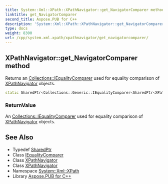 ```yaml
---
title: System::Xml::XPath::XPathNavigator::get_NavigatorComparer method
linktitle: get_NavigatorComparer
second_title: Aspose.PUB for C++
description: 'System::Xml::XPath::XPathNavigator::get_NavigatorComparer method. Returns an Collections::IEqualityComparer used for equality comparison of XPathNavigator objects in C++.'
type: docs
weight: 8300
url: /cpp/system.xml.xpath/xpathnavigator/get_navigatorcomparer/
---
```

## XPathNavigator::get_NavigatorComparer method


Returns an [Collections::IEqualityComparer](../../../system.collections/iequalitycomparer/) used for equality comparison of [XPathNavigator](../) objects.

```cpp
static SharedPtr<Collections::Generic::IEqualityComparer<SharedPtr<XPathNavigator>>> System::Xml::XPath::XPathNavigator::get_NavigatorComparer()
```


### ReturnValue

An [Collections::IEqualityComparer](../../../system.collections/iequalitycomparer/) used for equality comparison of [XPathNavigator](../) objects.

## See Also

* Typedef [SharedPtr](../../../system/sharedptr/)
* Class [IEqualityComparer](../../../system.collections.generic/iequalitycomparer/)
* Class [XPathNavigator](../)
* Class [XPathNavigator](../)
* Namespace [System::Xml::XPath](../../)
* Library [Aspose.PUB for C++](../../../)
